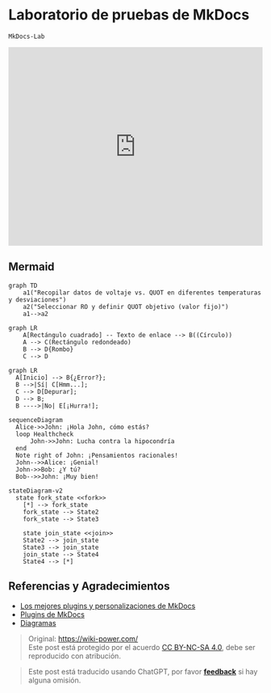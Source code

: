 # Laboratorio de pruebas de MkDocs

`MkDocs-Lab`

<iframe frameborder="0" style="width:100%;height:393px;" src="https://viewer.diagrams.net/?tags=%7B%7D&highlight=0000ff&edit=_blank&layers=1&nav=1&title=1.drawio#R7VhZc9MwEP41Hp5gfKRO%2BojTpgVCB2ihw6NiK7aI7DWynINfzyqWYzsOOYD0yDQPGe16s5L2%2B%2FaIDacfz68ESaOPEFBu2GYwN5wLw7a7HRe%2FlWJRKM4su1CEggWFyqoUt%2BwX1UpTa3MW0KxhKAG4ZGlT6UOSUF82dEQImDXNxsCbu6YkpC3FrU94W3vPAhkV2p7drfTXlIVRubPlnhdPYlIa65tkEQlgVlM5l4bTFwCyWMXzPuUqdmVc7t8t7vlw4l69%2F5z9JF%2B9D3c3314XzgaH%2FGR1BUET%2BX9dayynhOc6XvquclEGUECeBFQ5MQ3Hi2TMcWnh8geVcqEBJ7kEVIGQEYSQED4ESLXdGBKpzSwl0yR4q4BFecTBnxSqAeNc74GStu%2BhlEkBkxV2ysEKCGXMyYhyj%2FiTcHnQPnAQ%2BCiBhCpXAZJB36U63GWl9faMrcYgg1z4dIudoylOREi3%2BdNZpc5X46lG7opCTKVYoIGgnEg2bZKZ6JwIV3YV7rjQ0B9AA6dFgyGJU5X1QLPklcTVDMRkCzcULrOISXqbkmWAZlhNmnyp8wCv6oWcZJlGcQfIh4E0pULS%2Bdawlk9dndu6uPW0OKsqhVWmf1SrEh3zSEB0WkB8x%2BL5kpL%2FkpLunilZdqydOanJUhJj7xTVnj4BS2TNBMbjDA%2B2Tp3Vhn%2FPprMWm26gRabdeDxruj0SmbqHccl68lxy%2F9AiXI5h8EYCV6FapTwPQyQLuksMZ9CuXRHEozzb3S4aGCsGDUjMuIrXNeVTKplPNjQVwlmI%2B174CDcVm8mDW7IkRMmtpLslWbH%2BHrHZdJvNZiXXu425odv0jtVtui1MPyF6BXS2yZf4nljHd%2Bw1EM4fu%2BX39inSz7oEP3jHL6vp7pZv7VmmNXvMNw5%2BGgR6%2BlPA%2BV4z5csYcByG2ac2CJQnrPHJy%2FmoPQmMcpEsBwHI5csksG0SsDc1oQedBMpCWAP1C00JQzDN4SnOAev%2F%2FDvOY88BZaVoQsBVTG2zyLATw2B9FnOs42GAYvWmtiiF1etu5%2FI3"></iframe>

## Mermaid

```mermaid
graph TD
    a1("Recopilar datos de voltaje vs. QUOT en diferentes temperaturas y desviaciones")
    a2("Seleccionar RO y definir QUOT objetivo (valor fijo)")
    a1-->a2
```

```mermaid
graph LR
    A[Rectángulo cuadrado] -- Texto de enlace --> B((Círculo))
    A --> C(Rectángulo redondeado)
    B --> D{Rombo}
    C --> D
```

```mermaid
graph LR
  A[Inicio] --> B{¿Error?};
  B -->|Sí| C[Hmm...];
  C --> D[Depurar];
  D --> B;
  B ---->|No| E[¡Hurra!];
```


```mermaid
sequenceDiagram
  Alice->>John: ¡Hola John, cómo estás?
  loop Healthcheck
      John->>John: Lucha contra la hipocondría
  end
  Note right of John: ¡Pensamientos racionales!
  John-->>Alice: ¡Genial!
  John->>Bob: ¿Y tú?
  Bob-->>John: ¡Muy bien!
```

```mermaid
stateDiagram-v2
  state fork_state <<fork>>
    [*] --> fork_state
    fork_state --> State2
    fork_state --> State3

    state join_state <<join>>
    State2 --> join_state
    State3 --> join_state
    join_state --> State4
    State4 --> [*]
```

## Referencias y Agradecimientos

- [Los mejores plugins y personalizaciones de MkDocs](https://chrieke.medium.com/the-best-mkdocs-plugins-and-customizations-fc820eb19759)
- [Plugins de MkDocs](https://github.com/mkdocs/mkdocs/wiki/MkDocs-Plugins)
- [Diagramas](https://squidfunk.github.io/mkdocs-material/reference/diagrams/)

> Original: <https://wiki-power.com/>  
> Este post está protegido por el acuerdo [CC BY-NC-SA 4.0](https://creativecommons.org/licenses/by/4.0/deed.en), debe ser reproducido con atribución.

> Este post está traducido usando ChatGPT, por favor [**feedback**](https://github.com/linyuxuanlin/Wiki_MkDocs/issues/new) si hay alguna omisión.